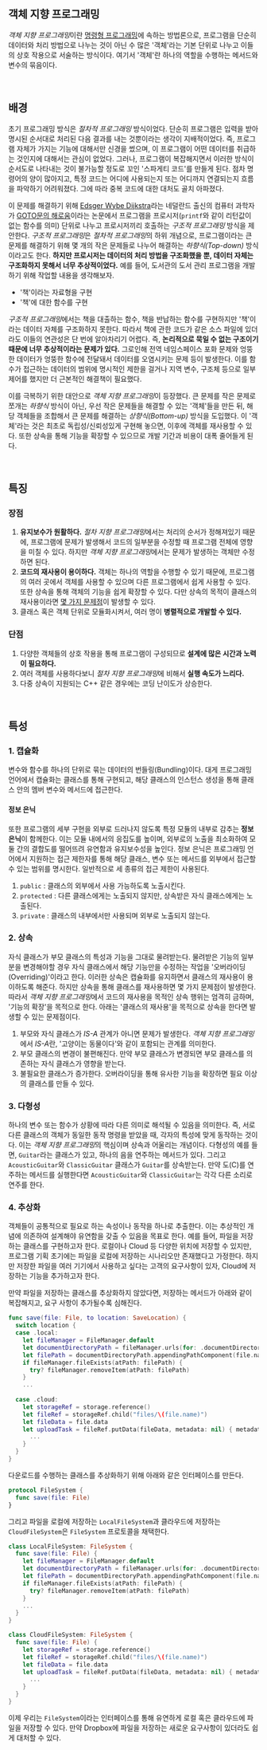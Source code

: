## 객체 지향 프로그래밍

*객체 지향 프로그래밍*이란 [명령형 프로그래밍](./imperative-and-declarative-programming.md/#명령형-프로그래밍)에 속하는 방법론으로, 프로그램을 단순히 데이터와 처리 방법으로 나누는 것이 아닌 수 많은 '객체'라는 기본 단위로 나누고 이들의 상호 작용으로 서술하는 방식이다. 여기서 '객체'란 하나의 역할을 수행하는 메서드와 변수의 묶음이다.

&nbsp;
## 배경

초기 프로그래밍 방식은 *절차적 프로그래밍* 방식이었다. 단순히 프로그램은 입력을 받아 명시된 순서대로 처리된 다음 결과를 내는 것뿐이라는 생각이 지배적이었다. 즉, 프로그램 자체가 가지는 기능에 대해서만 신경을 썼으며, 이 프로그램이 어떤 데이터를 취급하는 것인지에 대해서는 관심이 없었다. 그러나, 프로그램이 복잡해지면서 이러한 방식이 순서도로 나타내는 것이 불가능할 정도로 꼬인 '스파게티 코드'를 만들게 된다. 점차 명령어의 양이 많아지고, 특정 코드는 어디에 사용되는지 또는 어디까지 연결되는지 흐름을 파악하기 어려워졌다. 그에 따라 중복 코드에 대한 대처도 골치 아파졌다.

이 문제를 해결하기 위해 [Edsger Wybe Dijkstra](https://namu.wiki/w/%EC%97%90%EC%B8%A0%ED%97%88%EB%A5%B4%20%EB%8B%A4%EC%9D%B5%EC%8A%A4%ED%8A%B8%EB%9D%BC)라는 네덜란드 출신의 컴퓨터 과학자가 [GOTO문의 해로움](https://homepages.cwi.nl/~storm/teaching/reader/Dijkstra68.pdf)이라는 논문에서 프로그램을 프로시저(`printf`와 같이 리턴값이 없는 함수를 의미) 단위로 나누고 프로시저끼리 호출하는 *구조적 프로그래밍* 방식을 제안한다. *구조적 프로그래밍*은 *절차적 프로그래밍*의 하위 개념으로, 프로그램이라는 큰 문제를 해결하기 위해 몇 개의 작은 문제들로 나누어 해결하는 *하향식(Top-down)* 방식이라고도 한다. **하지만 프로시저는 데이터의 처리 방법을 구조화했을 뿐, 데이터 자체는 구조화하지 못해서 너무 추상적이었다.** 예를 들어, 도서관의 도서 관리 프로그램을 개발하기 위해 작업할 내용을 생각해보자.

- '책'이라는 자료형을 구현
- '책'에 대한 함수를 구현

*구조적 프로그래밍*에서는 책을 대출하는 함수, 책을 반납하는 함수를 구현하지만 '책'이라는 데이터 자체를 구조화하지 못한다. 따라서 책에 관한 코드가 같은 소스 파일에 있더라도 이들의 연관성은 단 번에 알아차리기 어렵다. 즉, **논리적으로 묵일 수 없는 구조이기 때문에 너무 추상적이라는 문제가 있다.** 그로인해 전역 네임스페이스 포화 문제와 엉뚱한 데이터가 엉뚱한 함수에 전달돼서 데이터를 오염시키는 문제 등이 발생한다. 이를 함수가 접근하는 데이터의 범위에 명시적인 제한을 걸거나 지역 변수, 구조체 등으로 일부 제어를 했지만 더 근본적인 해결책이 필요했다.

이를 극복하기 위한 대안으로 *객체 지향 프로그래밍*이 등장했다. 큰 문제를 작은 문제로 쪼개는 *하향식* 방식이 아닌, 우선 작은 문제들을 해결할 수 있는 '객체'들을 만든 뒤, 해당 객체들을 조합해서 큰 문제를 해결하는 *상향식(Bottom-up)* 방식을 도입했다. 이 '객체'라는 것은 최초로 독립성/신뢰성있게 구현해 놓으면, 이후에 객체를 재사용할 수 있다. 또한 상속을 통해 기능을 확장할 수 있으므로 개발 기간과 비용이 대폭 줄어들게 된다.

&nbsp;
## 특징

### 장점

1. **유지보수가 원활하다.** *절차 지향 프로그래밍*에서는 처리의 순서가 정해져있기 때문에, 프로그램에 문제가 발생해서 코드의 일부분을 수정할 때 프로그램 전체에 영향을 미칠 수 있다. 하지만 *객체 지향 프로그래밍*에서는 문제가 발생하는 객체만 수정하면 된다.
2. **코드의 재사용이 용이하다.** 객체는 하나의 역할을 수행할 수 있기 때문에, 프로그램의 여러 곳에서 객체를 사용할 수 있으며 다른 프로그램에서 쉽게 사용할 수 있다. 또한 상속을 통해 객체의 기능을 쉽게 확장할 수 있다. 다만 상속의 목적이 클래스의 재사용이라면 [몇 가지 문제점](./object-oriented-programming.md/#2-상속)이 발생할 수 있다.
3. 클래스 혹은 객체 단위로 모듈화시켜서, 여러 명이 **병렬적으로 개발할 수 있다.**

### 단점

1. 다양한 객체들의 상호 작용을 통해 프로그램이 구성되므로 **설계에 많은 시간과 노력이 필요하다.**
2. 여러 객체를 사용하다보니 *절차 지향 프로그래밍*에 비해서 **실행 속도가 느리다.**
3. 다중 상속이 지원되는 C++ 같은 경우에는 코딩 난이도가 상승한다.

&nbsp;
## 특성

### 1. 캡슐화

변수와 함수를 하나의 단위로 묶는 데이터의 번들링(Bundling)이다. 대게 프로그래밍 언어에서 캡슐화는 클래스를 통해 구현되고, 해당 클래스의 인스턴스 생성을 통해 클래스 안의 멤버 변수와 메서드에 접근한다.

#### 정보 은닉

또한 프로그램의 세부 구현을 외부로 드러나지 않도록 특정 모듈의 내부로 감추는 **정보 은닉**이 함께한다. 이는 모듈 내에서의 응집도를 높이며, 외부로의 노출을 최소화하여 모둘 간의 결합도를 떨어뜨려 유연함과 유지보수성을 높인다. 정보 은닉은 프로그래밍 언어에서 지원하는 접근 제한자를 통해 해당 클래스, 변수 또는 메서드를 외부에서 접근할 수 있는 범위를 명시한다. 일반적으로 세 종류의 접근 제한이 사용된다.

1. `public` : 클래스의 외부에서 사용 가능하도록 노출시킨다.
2. `protected` : 다른 클래스에게는 노출되지 않지만, 상속받은 자식 클래스에게는 노출된다.
3. `private` : 클래스의 내부에서만 사용되며 외부로 노출되지 않는다.

### 2. 상속

자식 클래스가 부모 클래스의 특성과 기능을 그대로 물려받는다. 물려받은 기능의 일부분을 변경해야할 경우 자식 클래스에서 해당 기능만을 수정하는 작업을 '오버라이딩(Overriding)'이라고 한다. 이러한 상속은 캡슐화를 유지하면서 클래스의 재사용이 용이하도록 해준다. 하지만 상속을 통해 클래스를 재사용하면 몇 가지 문제점이 발생한다. 따라서 *객체 지향 프로그래밍*에서 코드의 재사용을 목적인 상속 행위는 엄격히 금하며, '기능의 확장'을 목적으로 한다. 아래는 '클래스의 재사용'을 목적으로 상속을 한다면 발생할 수 있는 문제점이다.

1. 부모와 자식 클래스가 *IS-A* 관계가 아니면 문제가 발생한다. *객체 지향 프로그래밍*에서 *IS-A*란, '고양이는 동물이다'와 같이 포함되는 관계를 의미한다.
2. 부모 클래스의 변경이 불편해진다. 만약 부모 클래스가 변경되면 부모 클래스를 의존하는 자식 클래스가 영향을 받는다.
3. 불필요한 클래스가 증가한다. 오버라이딩을 통해 유사한 기능을 확장하면 필요 이상의 클래스를 만들 수 있다.

### 3. 다형성

하나의 변수 또는 함수가 상황에 따라 다른 의미로 해석될 수 있음을 의미한다. 즉, 서로 다른 클래스의 객체가 동일한 동작 명령을 받았을 때, 각자의 특성에 맞게 동작하는 것이다. 이는 *객체 지향 프로그래밍*의 핵심이며 상속과 어울리는 개념이다. 다형성의 예를 들면, `Guitar`라는 클래스가 있고, 하나의 음을 연주하는 메서드가 있다. 그리고 `AcousticGuitar`와 `ClassicGuitar` 클래스가 `Guitar`를 상속받는다. 만약 도(C)를 연주하는 메서드를 실행한다면 `AcousticGuitar`와 `ClassicGuitar`는 각각 다른 소리로 연주를 한다.

### 4. 추상화

객체들이 공통적으로 필요로 하는 속성이나 동작을 하나로 추출한다. 이는 추상적인 개념에 의존하여 설계해야 유연함을 갖출 수 있음을 목표로 한다. 예를 들어, 파일을 저장하는 클래스를 구현하고자 한다. 로컬이나 Cloud 등 다양한 위치에 저장할 수 있지만, 프로그램 기획 초기에는 파일을 로컬에 저장하는 시나리오만 존재했다고 가정한다. 하지만 저장한 파일을 여러 기기에서 사용하고 싶다는 고객의 요구사항이 있자, Cloud에 저장하는 기능을 추가하고자 한다. 

만약 파일을 저장하는 클래스를 추상화하지 않았다면, 저장하는 메서드가 아래와 같이 복잡해지고, 요구 사항이 추가될수록 심해진다.

```swift
func save(file: File, to location: SaveLocation) {
  switch location {
  case .local:
    let fileManager = FileManager.default
    let documentDirectoryPath = fileManager.urls(for: .documentDirectory, in: .userDomainMask)[0]
    let filePath = documentDirectoryPath.appendingPathComponent(file.name)
    if fileManager.fileExists(atPath: filePath) {
      try? fileManager.removeItem(atPath: filePath)
    }
    ...
        
  case .cloud:
    let storageRef = storage.reference()
    let fileRef = storageRef.child("files/\(file.name)")
    let fileData = file.data
    let uploadTask = fileRef.putData(fileData, metadata: nil) { metadata, error in 
      ...
    }
  }
}
```

다운로드를 수행하는 클래스를 추상화하기 위해 아래와 같은 인터페이스를 만든다.

```swift
protocol FileSystem {
  func save(file: File)
}
```

그리고 파일을 로컬에 저장하는 `LocalFileSystem`과 클라우드에 저장하는 `CloudFileSystem`은 `FileSystem` 프로토콜을 채택한다.

```swift
class LocalFileSystem: FileSystem {
  func save(file: File) {
    let fileManager = FileManager.default
    let documentDirectoryPath = fileManager.urls(for: .documentDirectory, in: .userDomainMask)[0]
    let filePath = documentDirectoryPath.appendingPathComponent(file.name)
    if fileManager.fileExists(atPath: filePath) {
      try? fileManager.removeItem(atPath: filePath)
    }
    ...
  }
}

class CloudFileSystem: FileSystem {
  func save(file: File) {
    let storageRef = storage.reference()
    let fileRef = storageRef.child("files/\(file.name)")
    let fileData = file.data
    let uploadTask = fileRef.putData(fileData, metadata: nil) { metadata, error in 
      ...
    }
  }
}
```

이제 우리는 `FileSystem`이라는 인터페이스를 통해 유연하게 로컬 혹은 클라우드에 파일을 저장할 수 있다. 만약 Dropbox에 파일을 저장하는 새로운 요구사항이 있더라도 쉽게 대처할 수 있다.